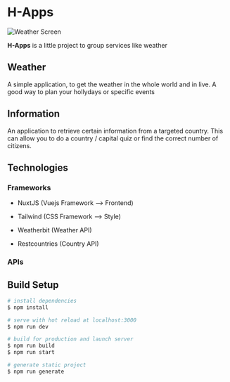 # H-Apps
![Weather Screen](https://i.ibb.co/DGkG1MP/H-apps.jpg)

**H-Apps** is a little project to group services like weather

## Weather
A simple application, to get the weather in the whole world and in live. A good way to plan your hollydays or specific events

## Information
An application to retrieve certain information from a targeted country. This can allow you to do a country / capital quiz or find the correct number of citizens.

## Technologies
### Frameworks
- NuxtJS (Vuejs Framework --> Frontend)
- Tailwind (CSS Framework --> Style)

- Weatherbit (Weather API)
- Restcountries (Country API)

### APIs          
## Build Setup

```bash
# install dependencies
$ npm install

# serve with hot reload at localhost:3000
$ npm run dev

# build for production and launch server
$ npm run build
$ npm run start

# generate static project
$ npm run generate
```

